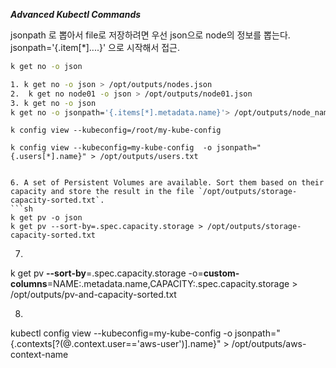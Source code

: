 ***Advanced Kubectl Commands***

jsonpath 로 뽑아서 file로 저장하려면 우선 json으로 node의 정보를 뽑는다.   
jsonpath='{.item[*]....}' 으로 시작해서 접근.  


```sh
k get no -o json
```
```sh
1. k get no -o json > /opt/outputs/nodes.json
2.  k get no node01 -o json > /opt/outputs/node01.json
3. k get no -o json  
k get no -o jsonpath='{.items[*].metadata.name}'> /opt/outputs/node_names.txt
```

```
k config view --kubeconfig=/root/my-kube-config

k config view --kubeconfig=my-kube-config  -o jsonpath="{.users[*].name}" > /opt/outputs/users.txt


6. A set of Persistent Volumes are available. Sort them based on their capacity and store the result in the file `/opt/outputs/storage-capacity-sorted.txt`.
```sh
k get pv -o json
k get pv --sort-by=.spec.capacity.storage > /opt/outputs/storage-capacity-sorted.txt
```

7. 
k get pv **--sort-by**=.spec.capacity.storage -o=**custom-columns**=NAME:.metadata.name,CAPACITY:.spec.capacity.storage > /opt/outputs/pv-and-capacity-sorted.txt

8. 
kubectl config view --kubeconfig=my-kube-config -o jsonpath="{.contexts[?(@.context.user=='aws-user')].name}" > /opt/outputs/aws-context-name